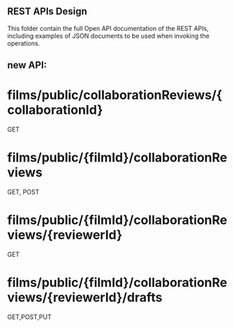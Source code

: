 ## REST APIs Design

This folder contain the full Open API documentation of the REST APIs, including examples of JSON documents to be used when invoking the operations.

## new API:

# films/public/collaborationReviews/{collaborationId}
GET
# films/public/{filmId}/collaborationReviews
GET, POST
# films/public/{filmId}/collaborationReviews/{reviewerId}
GET
# films/public/{filmId}/collaborationReviews/{reviewerId}/drafts
GET,POST,PUT
